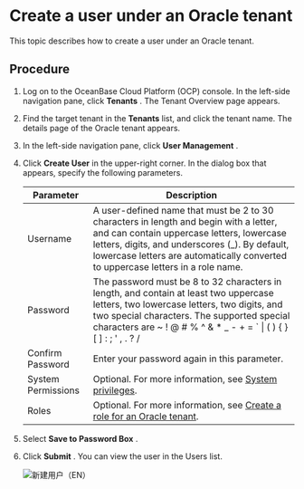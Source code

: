 # Create a user under an Oracle tenant

This topic describes how to create a user under an Oracle tenant.

## Procedure

1. Log on to the OceanBase Cloud Platform (OCP) console. In the left-side navigation pane, click **Tenants** . The Tenant Overview page appears.

2. Find the target tenant in the **Tenants** list, and click the tenant name. The details page of the Oracle tenant appears.

3. In the left-side navigation pane, click **User Management** .

4. Click **Create User** in the upper-right corner. In the dialog box that appears, specify the following parameters.

   |     Parameter      |                                                                                                                               Description                                                                                                                                |
   |--------------------|--------------------------------------------------------------------------------------------------------------------------------------------------------------------------------------------------------------------------------------------------------------------------|
   | Username           | A user-defined name that must be 2 to 30 characters in length and begin with a letter, and can contain uppercase letters, lowercase letters, digits, and underscores (_). By default, lowercase letters are automatically converted to uppercase letters in a role name. |
   | Password           | The password must be 8 to 32 characters in length, and contain at least two uppercase letters, two lowercase letters, two digits, and two special characters. The supported special characters are \~ ! @ # % \^ \& \* _ - + = \` \| ( ) { } \[ \] : ; ' , . ? /         |
   | Confirm Password   | Enter your password again in this parameter.                                                                                                                                                                                                                             |
   | System Permissions | Optional. For more information, see [System privileges](../../15.appendix-2/11.list-of-system-permissions.md).                                                                                                                                                                    |
   | Roles              | Optional. For more information, see [Create a role for an Oracle tenant](../../5.tenant-functions/6.oracle-tenant-user-management-1/5.new-oracle-tenant-role.md).                                                                                                                                                   |

5. Select **Save to Password Box** .

6. Click **Submit** . You can view the user in the Users list.

   ![新建用户（EN）](https://help-static-aliyun-doc.aliyuncs.com/assets/img/en-US/0896134461/p399460.png)
